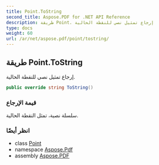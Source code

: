 ```yaml
---
title: Point.ToString
second_title: Aspose.PDF for .NET API Reference
description: طريقة Point. إرجاع تمثيل نصي للنقطة الحالية
type: docs
weight: 60
url: /ar/net/aspose.pdf/point/tostring/
---
```

## طريقة Point.ToString

إرجاع تمثيل نصي للنقطة الحالية.

```csharp
public override string ToString()
```

### قيمة الإرجاع

سلسلة نصية، تمثل النقطة الحالية.

### انظر أيضًا

* class [Point](../)
* namespace [Aspose.Pdf](../../../aspose.pdf/)
* assembly [Aspose.PDF](../../../)